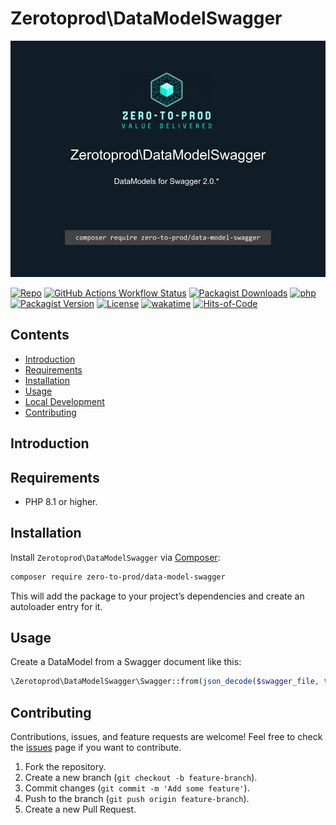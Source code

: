 # Zerotoprod\DataModelSwagger

![](art/logo.png)

[![Repo](https://img.shields.io/badge/github-gray?logo=github)](https://github.com/zero-to-prod/data-model-swagger)
[![GitHub Actions Workflow Status](https://img.shields.io/github/actions/workflow/status/zero-to-prod/data-model-swagger/test.yml?label=test)](https://github.com/zero-to-prod/data-model-swagger/actions)
[![Packagist Downloads](https://img.shields.io/packagist/dt/zero-to-prod/data-model-swagger?color=blue)](https://packagist.org/packages/zero-to-prod/data-model-swagger/stats)
[![php](https://img.shields.io/packagist/php-v/zero-to-prod/data-model-swagger.svg?color=purple)](https://packagist.org/packages/zero-to-prod/data-model-swagger/stats)
[![Packagist Version](https://img.shields.io/packagist/v/zero-to-prod/data-model-swagger?color=f28d1a)](https://packagist.org/packages/zero-to-prod/data-model-swagger)
[![License](https://img.shields.io/packagist/l/zero-to-prod/data-model-swagger?color=pink)](https://github.com/zero-to-prod/data-model-swagger/blob/main/LICENSE.md)
[![wakatime](https://wakatime.com/badge/github/zero-to-prod/data-model-swagger.svg)](https://wakatime.com/badge/github/zero-to-prod/data-model-swagger)
[![Hits-of-Code](https://hitsofcode.com/github/zero-to-prod/data-model-swagger?branch=main)](https://hitsofcode.com/github/zero-to-prod/data-model-swagger/view?branch=main)

## Contents

- [Introduction](#introduction)
- [Requirements](#requirements)
- [Installation](#installation)
- [Usage](#usage)
- [Local Development](./LOCAL_DEVELOPMENT.md)
- [Contributing](#contributing)

## Introduction

## Requirements

- PHP 8.1 or higher.

## Installation

Install `Zerotoprod\DataModelSwagger` via [Composer](https://getcomposer.org/):

```bash
composer require zero-to-prod/data-model-swagger
```

This will add the package to your project’s dependencies and create an autoloader entry for it.

## Usage

Create a DataModel from a Swagger document like this:

```php
\Zerotoprod\DataModelSwagger\Swagger::from(json_decode($swagger_file, true))
```

## Contributing

Contributions, issues, and feature requests are welcome!
Feel free to check the [issues](https://github.com/zero-to-prod/data-model-swagger/issues) page if you want to contribute.

1. Fork the repository.
2. Create a new branch (`git checkout -b feature-branch`).
3. Commit changes (`git commit -m 'Add some feature'`).
4. Push to the branch (`git push origin feature-branch`).
5. Create a new Pull Request.